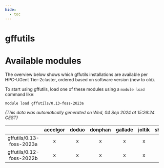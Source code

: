 ```yaml
---
hide:
  - toc
---
```


gffutils
========

# Available modules


The overview below shows which gffutils installations are available per HPC-UGent Tier-2cluster, ordered based on software version (new to old).

To start using gffutils, load one of these modules using a `module load` command like:

```shell
module load gffutils/0.13-foss-2023a
```

*(This data was automatically generated on Wed, 04 Sep 2024 at 15:26:24 CEST)*  

| |accelgor|doduo|donphan|gallade|joltik|shinx|skitty|
| :---: | :---: | :---: | :---: | :---: | :---: | :---: | :---: |
|gffutils/0.13-foss-2023a|x|x|x|x|x|x|x|
|gffutils/0.12-foss-2022b|x|x|x|x|x|-|x|
